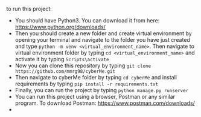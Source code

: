 to run this project:
- You should have Python3. You can download it from here: https://www.python.org/downloads/
- Then you should create a new folder and create virtual environment by opening your terminal 
  and navigate to the folder you have just created and type `python -m venv <virtual_environment_name>`. Then navigate
  to virtual environment folder by typing `cd <virtual_environment_name>` and activate it by typing `Scripts\activate`
- Now you can clone this repository by typing `git clone https://github.com/mmrg98/cyberMe.git`
- Then navigate to cyberMe folder by typing `cd cyberMe` and install requirements by typing `pip install -r requirements.txt`
- Finally, you can run the project by typing `python manage.py runserver`
- You can run this project using a browser, Postman or any similar program. To download Postman: https://www.postman.com/downloads/
- 


